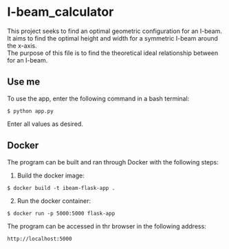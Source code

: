 # I-beam_calculator
This project seeks to find an optimal geometric configuration for an I-beam. It aims to find the optimal height and width for a symmetric I-beam around the x-axis.  
The purpose of this file is to find the theoretical ideal relationship between for an I-beam.

## Use me
To use the app, enter the following command in a bash terminal:
```
$ python app.py
```

Enter all values as desired.

## Docker
The program can be built and ran through Docker with the following steps:
1. Build the docker image:
```
$ docker build -t ibeam-flask-app .
```

2. Run the docker container:
```
$ docker run -p 5000:5000 flask-app
```

The program can be accessed in thr browser in the following address:
```
http://localhost:5000
```